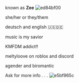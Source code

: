 known as **Zee** ![ed84bf00](https://github.com/user-attachments/assets/b497a1c1-b0b7-4978-9b9d-ac771a576e87)

she/her or they/them

deutsch and english 🇺🇸🇩🇪

music is my savior

KMFDM addict!!

meltyloove on roblox and discord

agender and biromantic

Ask for more info . . . ![e5bf965c](https://github.com/user-attachments/assets/0b3b9637-9062-4b3b-bcaf-17c91eb4a55e)
